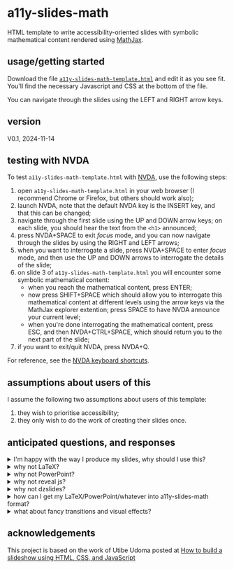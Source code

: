 # a11y-slides-math
HTML template to write accessibility-oriented slides with symbolic mathematical content 
rendered using [MathJax](https://www.mathjax.org/). 

## usage/getting started
Download the file [`a11y-slides-math-template.html`](https://raw.githubusercontent.com/cmhughes/a11y-slides-math/refs/heads/main/a11y-slides-math-template.html) and edit it as you see fit. You'll find the 
necessary Javascript and CSS at the bottom of the file. 

You can navigate through the slides using the LEFT and RIGHT arrow keys.

## version
V0.1, 2024-11-14

## testing with NVDA
To test `a11y-slides-math-template.html` with [NVDA](https://www.nvaccess.org/download/), use the following steps:

1. open `a11y-slides-math-template.html` in your web browser (I recommend Chrome or Firefox, but others should work also);
2. launch NVDA, note that the default NVDA key is the INSERT key, and that this can be changed;
3. navigate through the first slide using the UP and DOWN arrow keys; on each slide, you should hear the text from the `<h1>` announced;
4. press NVDA+SPACE to exit <i>focus</i> mode, and you can now navigate through the slides by using the RIGHT and LEFT arrows;
5. when you want to interrogate a slide, press NVDA+SPACE to enter <i>focus</i> mode, and then use the UP and DOWN arrows to interrogate the details of the slide;
6. on slide 3 of `a11y-slides-math-template.html` you will encounter some symbolic mathematical content:
    * when you reach the mathematical content, press ENTER;
    * now press SHIFT+SPACE which should allow you to interrogate this mathematical content at different levels using the arrow keys via the MathJax explorer extention; press SPACE to have NVDA announce your current level;
    * when you're done interrogating the mathematical content, press ESC, and then NVDA+CTRL+SPACE, which should 
      return you to the next part of the slide;
7. if you want to exit/quit NVDA, press NVDA+Q.

For reference, see the [NVDA keyboard shortcuts](https://www.nvaccess.org/files/nvdaTracAttachments/455/keycommands%20with%20laptop%20keyboard%20layout.html).

## assumptions about users of this
I assume the following two assumptions about users of this template:

1. they wish to prioritise accessibility;
2. they only wish to do the work of creating their slides once.

## anticipated questions, and responses
<details>
<summary>I'm happy with the way I produce my slides, why should I use this?</summary>

If you're happy with your method, keep using your method, and don't use this template. 
</details>

<details>
<summary>why not LaTeX?</summary>

Before I answer, please understand that I am a supporter of `LaTeX`; see my tex stackexchange profile at [cmhughes](https://tex.stackexchange.com/users/6621/cmhughes), and [latexindent.pl](https://github.com/cmhughes/latexindent.pl/) which I have authored and maintained since 2012.

`LaTeX` produces `pdf` files by default. Such `pdf` files that contain mathematical content will, in general, not be accessible to assistive technology. Authors that choose
to use `LaTeX` (with classes such as `beamer`) will have to do the work of creating their slides more than once if they wish to create an accessible version. If you have
a method that you're happy with, stick with it. 
</details>

<details>
<summary>why not PowerPoint?</summary>

I have been unable to produce a PowerPoint slide deck containing mathematical content that allows me to interrogate mathematical content. If you have instructions 
on how this can be done, please do link me to them.
</details>

<details>
<summary>why not reveal js?</summary>

I have been unable to create [reveal.js](https://revealjs.com) slides that I can navigate with 
assistive technology. If you have an example that works, please do link me to them.
</details>

<details>
<summary>why not dzslides?</summary>

I have been unable to create [dzslides](https://github.com/paulrouget/dzslides) slides that I can navigate with 
assistive technology. If you have an example that works, please do link me to them.
</details>

<details>
<summary>how can I get my LaTeX/PowerPoint/whatever into a11y-slides-math format?</summary>

I have no idea, and that's not what this project is about. I only want to do work once (see assumption 2 in the above), so I *produce* my slides in `a11y-slides-math` format. 
</details>

<details>
<summary>what about fancy transitions and visual effects?</summary>

`a11y-slides-math` is not about fancy transitions and visual effects. If you want something 
more visually appealing, you can edit the `CSS` and `Javascript` as you see fit, or use 
something like [reveal.js](https://revealjs.com) or [dzslides](https://github.com/paulrouget/dzslides). 

`a11y-slides-math` is deliberately simple HTML with minimal Javascript and CSS, designed to be navigated
with assistive technology.  I intend to keep it that way, prioritising accessibility and screen reader navigability above everything else.

</details>

## acknowledgements
This project is based on the work of Utibe Udoma posted at [How to build a slideshow using HTML, CSS, and JavaScript](https://medium.com/illumination/how-to-build-a-slideshow-using-html-css-and-javascript-977ecbdbf48c)
